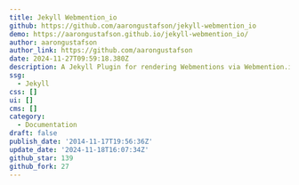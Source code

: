 ```yaml
---
title: Jekyll Webmention_io
github: https://github.com/aarongustafson/jekyll-webmention_io
demo: https://aarongustafson.github.io/jekyll-webmention_io/
author: aarongustafson
author_link: https://github.com/aarongustafson
date: 2024-11-27T09:59:18.380Z
description: A Jekyll Plugin for rendering Webmentions via Webmention.io
ssg:
  - Jekyll
css: []
ui: []
cms: []
category:
  - Documentation
draft: false
publish_date: '2014-11-17T19:56:36Z'
update_date: '2024-11-18T16:07:34Z'
github_star: 139
github_fork: 27
---
```

